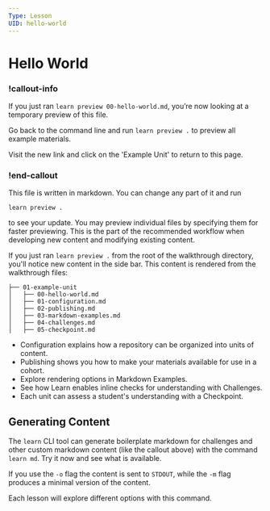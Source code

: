 ```yaml
---
Type: Lesson
UID: hello-world
---
```


# Hello World

### !callout-info
If you just ran `learn preview 00-hello-world.md`, you’re now looking at a temporary preview of this file.

Go back to the command line and run `learn preview .` to preview all example materials.

Visit the new link and click on the 'Example Unit' to return to this page.
### !end-callout

This file is written in markdown. You can change any part of it and run
```
learn preview .
```
to see your update. You may preview individual files by specifying them for faster previewing. This is the part of the recommended workflow when developing new content and modifying existing content.

If you just ran `learn preview .` from the root of the walkthrough directory, you'll notice new content in the side bar. This content is rendered from the walkthrough files:
```
├── 01-example-unit
│   ├── 00-hello-world.md
│   ├── 01-configuration.md
│   ├── 02-publishing.md
│   ├── 03-markdown-examples.md
│   ├── 04-challenges.md
│   ├── 05-checkpoint.md
```

* Configuration explains how a repository can be organized into units of content.
* Publishing shows you how to make your materials available for use in a cohort.
* Explore rendering options in Markdown Examples.
* See how Learn enables inline checks for understanding with Challenges.
* Each unit can assess a student's understanding with a Checkpoint.

## Generating Content

The `learn` CLI tool can generate boilerplate markdown for challenges and other custom markdown content (like the callout above) with the command `learn md`. Try it now and see what is available.

If you use the `-o` flag the content is sent to `STDOUT`, while the `-m` flag produces a minimal version of the content.

Each lesson will explore different options with this command.

